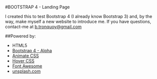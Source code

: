 #BOOTSTRAP 4 - Landing Page

I created this to test Bootstrap 4 (I already know Bootstrap 3) and, by the way, make myself a new website to introduce me.
If you have questions, contact-me at b.tronquoy@gmail.com


##Powered by:

- HTML5
- [Bootstrap 4 - Alpha](https://v4-alpha.getbootstrap.com)
- [Animate CSS](https://daneden.github.io/animate.css/)
- [Hover CSS](https://github.com/IanLunn/Hover)
- [Font Awesome](http://fontawesome.io/)
- [unsplash.com](https://unsplash.com)
